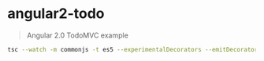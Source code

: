 # angular2-todo

> Angular 2.0 TodoMVC example

```sh
tsc --watch -m commonjs -t es5 --experimentalDecorators --emitDecoratorMetadata app.ts
```
